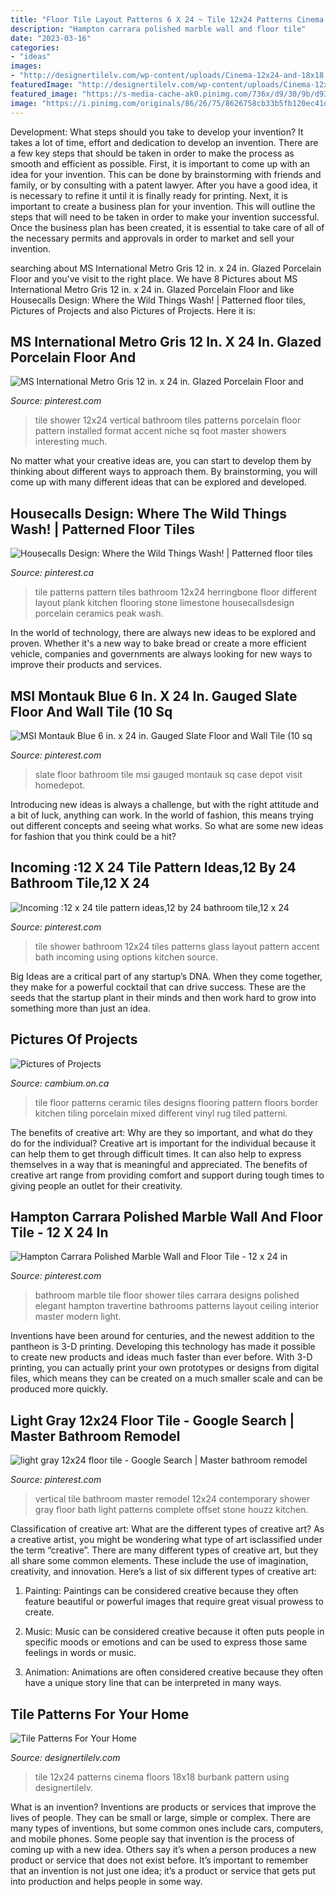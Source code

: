 ```yaml
---
title: "Floor Tile Layout Patterns 6 X 24 ~ Tile 12x24 Patterns Cinema Floors 18x18 Burbank Pattern Using Designertilelv"
description: "Hampton carrara polished marble wall and floor tile"
date: "2023-03-16"
categories:
- "ideas"
images:
- "http://designertilelv.com/wp-content/uploads/Cinema-12x24-and-18x18.jpg"
featuredImage: "http://designertilelv.com/wp-content/uploads/Cinema-12x24-and-18x18.jpg"
featured_image: "https://s-media-cache-ak0.pinimg.com/736x/d9/30/9b/d9309bb1656f8075cef0df111f0c2d19.jpg"
image: "https://i.pinimg.com/originals/86/26/75/8626758cb33b5fb120ec41dc3ec1f0cc.jpg"
---
```



Development: What steps should you take to develop your invention?
It takes a lot of time, effort and dedication to develop an invention. There are a few key steps that should be taken in order to make the process as smooth and efficient as possible. First, it is important to come up with an idea for your invention. This can be done by brainstorming with friends and family, or by consulting with a patent lawyer. After you have a good idea, it is necessary to refine it until it is finally ready for printing. Next, it is important to create a business plan for your invention. This will outline the steps that will need to be taken in order to make your invention successful. Once the business plan has been created, it is essential to take care of all of the necessary permits and approvals in order to market and sell your invention.

	

		
searching about MS International Metro Gris 12 in. x 24 in. Glazed Porcelain Floor and you've visit to the right place. We have 8 Pictures about MS International Metro Gris 12 in. x 24 in. Glazed Porcelain Floor and like Housecalls Design: Where the Wild Things Wash! | Patterned floor tiles, Pictures of Projects and also Pictures of Projects. Here it is:
		
    
## MS International Metro Gris 12 In. X 24 In. Glazed Porcelain Floor And

<img loading=lazy src="https://s-media-cache-ak0.pinimg.com/736x/d9/30/9b/d9309bb1656f8075cef0df111f0c2d19.jpg" onerror="this.onerror=null;this.src='https://tse3.mm.bing.net/th?id=OIP.MMYlBCu3KCSJknvXuK7-9gHaJ7&amp;pid=15.1';" alt="MS International Metro Gris 12 in. x 24 in. Glazed Porcelain Floor and">

_Source: pinterest.com_

>tile shower 12x24 vertical bathroom tiles patterns porcelain floor pattern installed format accent niche sq foot master showers interesting much. 

	

No matter what your creative ideas are, you can start to develop them by thinking about different ways to approach them. By brainstorming, you will come up with many different ideas that can be explored and developed.

    
## Housecalls Design: Where The Wild Things Wash! | Patterned Floor Tiles

<img loading=lazy src="https://i.pinimg.com/originals/7d/ae/d6/7daed652c7d85a9deddf6ee0bd027a28.jpg" onerror="this.onerror=null;this.src='https://tse4.mm.bing.net/th?id=OIP.tWXVY79RLisvmlExtr24zAHaFy&amp;pid=15.1';" alt="Housecalls Design: Where the Wild Things Wash! | Patterned floor tiles">

_Source: pinterest.ca_

>tile patterns pattern tiles bathroom 12x24 herringbone floor different layout plank kitchen flooring stone limestone housecallsdesign porcelain ceramics peak wash. 

	

In the world of technology, there are always new ideas to be explored and proven. Whether it's a new way to bake bread or create a more efficient vehicle, companies and governments are always looking for new ways to improve their products and services.

    
## MSI Montauk Blue 6 In. X 24 In. Gauged Slate Floor And Wall Tile (10 Sq

<img loading=lazy src="https://i.pinimg.com/736x/ad/f4/b3/adf4b34294c2a5f667baab7b192614d0.jpg" onerror="this.onerror=null;this.src='https://tse1.mm.bing.net/th?id=OIP.AxwzDrSwn08Q_rs7gEyrdwAAAA&amp;pid=15.1';" alt="MSI Montauk Blue 6 in. x 24 in. Gauged Slate Floor and Wall Tile (10 sq">

_Source: pinterest.com_

>slate floor bathroom tile msi gauged montauk sq case depot visit homedepot. 

	

Introducing new ideas is always a challenge, but with the right attitude and a bit of luck, anything can work. In the world of fashion, this means trying out different concepts and seeing what works. So what are some new ideas for fashion that you think could be a hit?

    
## Incoming :12 X 24 Tile Pattern Ideas,12 By 24 Bathroom Tile,12 X 24

<img loading=lazy src="https://i.pinimg.com/originals/86/26/75/8626758cb33b5fb120ec41dc3ec1f0cc.jpg" onerror="this.onerror=null;this.src='https://tse1.mm.bing.net/th?id=OIP.BLtdmfmNjeSy09EGCZKUQQHaLH&amp;pid=15.1';" alt="Incoming :12 x 24 tile pattern ideas,12 by 24 bathroom tile,12 x 24">

_Source: pinterest.com_

>tile shower bathroom 12x24 tiles patterns glass layout pattern accent bath incoming using options kitchen source. 

	

Big Ideas are a critical part of any startup’s DNA. When they come together, they make for a powerful cocktail that can drive success. These are the seeds that the startup plant in their minds and then work hard to grow into something more than just an idea. 

    
## Pictures Of Projects

<img loading=lazy src="http://www.cambium.on.ca/images/tile_floor2.jpg" onerror="this.onerror=null;this.src='https://tse3.mm.bing.net/th?id=OIP.tSzOcPyruaf2QjFNoYqyyAHaE8&amp;pid=15.1';" alt="Pictures of Projects">

_Source: cambium.on.ca_

>tile floor patterns ceramic tiles designs flooring pattern floors border kitchen tiling porcelain mixed different vinyl rug tiled patterni. 

	

The benefits of creative art: Why are they so important, and what do they do for the individual?
Creative art is important for the individual because it can help them to get through difficult times. It can also help to express themselves in a way that is meaningful and appreciated. The benefits of creative art range from providing comfort and support during tough times to giving people an outlet for their creativity.

    
## Hampton Carrara Polished Marble Wall And Floor Tile - 12 X 24 In

<img loading=lazy src="https://i.pinimg.com/736x/b3/21/aa/b321aa06c7ab406118b81e88dd6278b0--bathroom-tile-designs-bathroom-layout.jpg" onerror="this.onerror=null;this.src='https://tse3.mm.bing.net/th?id=OIP.3U5jXd2dmfzFZBsXNG1zMwHaLN&amp;pid=15.1';" alt="Hampton Carrara Polished Marble Wall and Floor Tile - 12 x 24 in">

_Source: pinterest.com_

>bathroom marble tile floor shower tiles carrara designs polished elegant hampton travertine bathrooms patterns layout ceiling interior master modern light. 

	

Inventions have been around for centuries, and the newest addition to the pantheon is 3-D printing. Developing this technology has made it possible to create new products and ideas much faster than ever before. With 3-D printing, you can actually print your own prototypes or designs from digital files, which means they can be created on a much smaller scale and can be produced more quickly.

    
## Light Gray 12x24 Floor Tile - Google Search | Master Bathroom Remodel

<img loading=lazy src="https://i.pinimg.com/736x/f4/a7/38/f4a738eecd61e22cd639f536336b38f5--vertical-reno.jpg" onerror="this.onerror=null;this.src='https://tse4.mm.bing.net/th?id=OIP.BX_Yi8FfVgVr6H1w-veGIgC7FN&amp;pid=15.1';" alt="light gray 12x24 floor tile - Google Search | Master bathroom remodel">

_Source: pinterest.com_

>vertical tile bathroom master remodel 12x24 contemporary shower gray floor bath light patterns complete offset stone houzz kitchen. 

	

Classification of creative art: What are the different types of creative art?
As a creative artist, you might be wondering what type of art isclassified under the term “creative”. There are many different types of creative art, but they all share some common elements. These include the use of imagination, creativity, and innovation. Here’s a list of six different types of creative art:
1. Painting: Paintings can be considered creative because they often feature beautiful or powerful images that require great visual prowess to create.

2. Music: Music can be considered creative because it often puts people in specific moods or emotions and can be used to express those same feelings in words or music.

3. Animation: Animations are often considered creative because they often have a unique story line that can be interpreted in many ways.


    
## Tile Patterns For Your Home

<img loading=lazy src="http://designertilelv.com/wp-content/uploads/Cinema-12x24-and-18x18.jpg" onerror="this.onerror=null;this.src='https://tse3.mm.bing.net/th?id=OIP.SNqiYjiMZsG4KaHomBxj1AHaFj&amp;pid=15.1';" alt="Tile Patterns For Your Home">

_Source: designertilelv.com_

>tile 12x24 patterns cinema floors 18x18 burbank pattern using designertilelv. 

	

What is an invention?
Inventions are products or services that improve the lives of people. They can be small or large, simple or complex. There are many types of inventions, but some common ones include cars, computers, and mobile phones. Some people say that invention is the process of coming up with a new idea. Others say it’s when a person produces a new product or service that does not exist before. It’s important to remember that an invention is not just one idea; it’s a product or service that gets put into production and helps people in some way.

